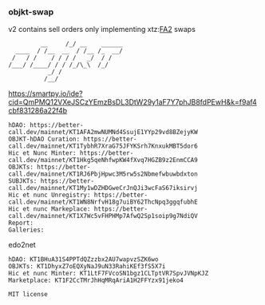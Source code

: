 ### objkt-swap

v2 contains sell orders only implementing xtz:[FA2](https://gitlab.com/tzip/tzip/-/blob/master/proposals/tzip-12/tzip-12.md) swaps

```
         __     /_/ __    ______           
  ____  / /__  __  / /__ /_  __/  
 /   / /    / / / /   _/  / /     
/___/ /____/ / / /_/\_\  /_/    
           _/ /
          /__/  
```

https://smartpy.io/ide?cid=QmPMQ12VXeJSCzYEmzBsDL3DtW29y1aF7Y7phJB8fdPEwH&k=f9af4cbf831286a22f4b

```
hDAO: https://better-call.dev/mainnet/KT1AFA2mwNUMNd4SsujE1YYp29vd8BZejyKW
OBJKT-hDAO Curation: https://better-call.dev/mainnet/KT1TybhR7XraG75JFYKSrh7KnxukMBT5dor6
Hic et Nunc Minter: https://better-call.dev/mainnet/KT1Hkg5qeNhfwpKW4fXvq7HGZB9z2EnmCCA9
OBJKTs: https://better-call.dev/mainnet/KT1RJ6PbjHpwc3M5rw5s2Nbmefwbuwbdxton
SUBJKTs: https://better-call.dev/mainnet/KT1My1wDZHDGweCrJnQJi3wcFaS67iksirvj
Hic et nunc Unregistry: https://better-call.dev/mainnet/KT1WN8NrfvH18g7uiBY62ThcNpq3ggqfubhE
Hic et nunc Markeplace: https://better-call.dev/mainnet/KT1X7Wc5vFHPHMp7AfwQ2Sp1soip9g7NdiQV
Report: 
Galleries:
```
edo2net
```
hDAO: KT1BHuA31S4PPTdQZzzbx2AU7wapvzSZK6wo
OBJKTs: KT1DhyxZ7oEQXyNaJ9uN33RahiKEf3fS5X7i
Hic et nunc Minter: KT1LtF7FVcoSN1bgz1CLTptVR7SpvJVNpKJZ
Marketplace: KT1F2CcTMrJhHqMRqAriA1H2FFYzx91jeko4

```

`
MIT license
`
